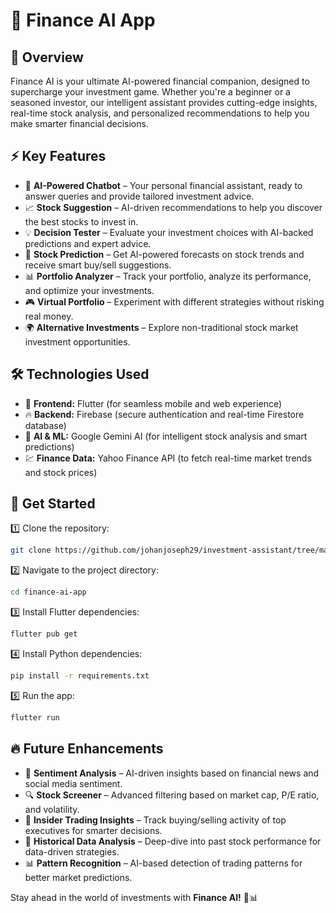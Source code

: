 # 🚀 Finance AI App

## 🌟 Overview
Finance AI is your ultimate AI-powered financial companion, designed to supercharge your investment game. Whether you're a beginner or a seasoned investor, our intelligent assistant provides cutting-edge insights, real-time stock analysis, and personalized recommendations to help you make smarter financial decisions. 

## ⚡ Key Features
- 🤖 **AI-Powered Chatbot** – Your personal financial assistant, ready to answer queries and provide tailored investment advice.
- 📈 **Stock Suggestion** – AI-driven recommendations to help you discover the best stocks to invest in.
- 💡 **Decision Tester** – Evaluate your investment choices with AI-backed predictions and expert advice.
- 🔮 **Stock Prediction** – Get AI-powered forecasts on stock trends and receive smart buy/sell suggestions.
- 📊 **Portfolio Analyzer** – Track your portfolio, analyze its performance, and optimize your investments.
- 🎮 **Virtual Portfolio** – Experiment with different strategies without risking real money.
- 🌍 **Alternative Investments** – Explore non-traditional stock market investment opportunities.

## 🛠️ Technologies Used
- 🎨 **Frontend:** Flutter (for seamless mobile and web experience)
- 🔥 **Backend:** Firebase (secure authentication and real-time Firestore database)
- 🧠 **AI & ML:** Google Gemini AI (for intelligent stock analysis and smart predictions)
- 💹 **Finance Data:** Yahoo Finance API (to fetch real-time market trends and stock prices)

## 🚀 Get Started
1️⃣ Clone the repository:
   ```sh
   git clone https://github.com/johanjoseph29/investment-assistant/tree/main
   ```
2️⃣ Navigate to the project directory:
   ```sh
   cd finance-ai-app
   ```
3️⃣ Install Flutter dependencies:
   ```sh
   flutter pub get
   ```
4️⃣ Install Python dependencies:
   ```sh
   pip install -r requirements.txt
   ```
5️⃣ Run the app:
   ```sh
   flutter run
   ```

## 🔥 Future Enhancements
- 📰 **Sentiment Analysis** – AI-driven insights based on financial news and social media sentiment.
- 🔍 **Stock Screener** – Advanced filtering based on market cap, P/E ratio, and volatility.
- 🏦 **Insider Trading Insights** – Track buying/selling activity of top executives for smarter decisions.
- 📜 **Historical Data Analysis** – Deep-dive into past stock performance for data-driven strategies.
- 📊 **Pattern Recognition** – AI-based detection of trading patterns for better market predictions.

Stay ahead in the world of investments with **Finance AI!** 🚀📊
